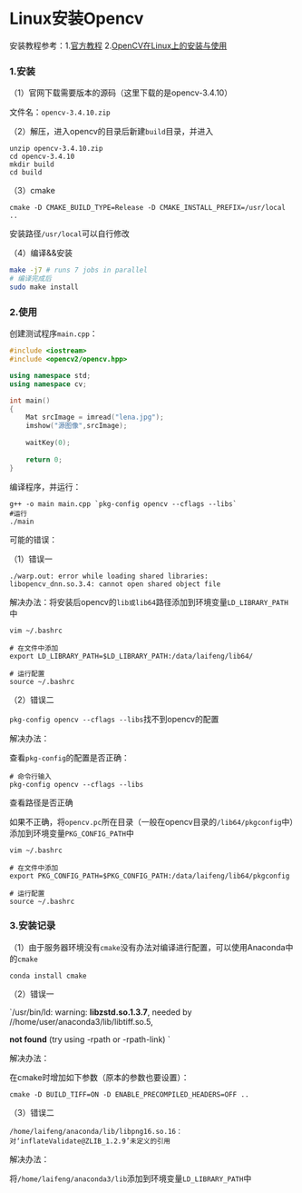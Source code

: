 # Linux安装Opencv

安装教程参考：1.[官方教程](https://docs.opencv.org/3.4.10/d7/d9f/tutorial_linux_install.html) 2.[OpenCV在Linux上的安装与使用](https://blog.csdn.net/u014587123/article/details/88430503)

### 1.安装

（1）官网下载需要版本的源码（这里下载的是opencv-3.4.10）

文件名：`opencv-3.4.10.zip`

（2）解压，进入opencv的目录后新建`build`目录，并进入

```shell
unzip opencv-3.4.10.zip
cd opencv-3.4.10
mkdir build
cd build
```

（3）cmake

```shell
cmake -D CMAKE_BUILD_TYPE=Release -D CMAKE_INSTALL_PREFIX=/usr/local ..
```

安装路径`/usr/local`可以自行修改

（4）编译&&安装

```sh
make -j7 # runs 7 jobs in parallel
# 编译完成后
sudo make install
```

### 2.使用

创建测试程序`main.cpp`：

```c++
#include <iostream>
#include <opencv2/opencv.hpp>

using namespace std;
using namespace cv;

int main()
{
    Mat srcImage = imread("lena.jpg");
    imshow("源图像",srcImage);
 
    waitKey(0);
 
    return 0;
}
```

编译程序，并运行：

```shell
g++ -o main main.cpp `pkg-config opencv --cflags --libs`
#运行
./main
```

可能的错误：

（1）错误一

`./warp.out: error while loading shared libraries: libopencv_dnn.so.3.4: cannot open shared object file`

解决办法：将安装后opencv的`lib或lib64`路径添加到环境变量`LD_LIBRARY_PATH`中

```shell
vim ~/.bashrc

# 在文件中添加
export LD_LIBRARY_PATH=$LD_LIBRARY_PATH:/data/laifeng/lib64/

# 运行配置
source ~/.bashrc
```

（2）错误二

`pkg-config opencv --cflags --libs`找不到opencv的配置

解决办法：

查看`pkg-config`的配置是否正确：

```shell
# 命令行输入
pkg-config opencv --cflags --libs
```

查看路径是否正确

如果不正确，将`opencv.pc`所在目录（一般在opencv目录的`/lib64/pkgconfig`中）添加到环境变量`PKG_CONFIG_PATH`中

```
vim ~/.bashrc

# 在文件中添加
export PKG_CONFIG_PATH=$PKG_CONFIG_PATH:/data/laifeng/lib64/pkgconfig

# 运行配置
source ~/.bashrc
```

### 3.安装记录

（1）由于服务器环境没有`cmake`没有办法对编译进行配置，可以使用Anaconda中的`cmake`

```shell
conda install cmake
```

（2）错误一

`/usr/bin/ld: warning: **libzstd.so.1.3.7**, needed by //home/user/anaconda3/lib/libtiff.so.5,

**not found** (try using -rpath or -rpath-link) `

解决办法：

在cmake时增加如下参数（原本的参数也要设置）：

```shell
cmake -D BUILD_TIFF=ON -D ENABLE_PRECOMPILED_HEADERS=OFF ..
```

（3）错误二

`/home/laifeng/anaconda/lib/libpng16.so.16：对‘inflateValidate@ZLIB_1.2.9’未定义的引用`

解决办法：

将`/home/laifeng/anaconda3/lib`添加到环境变量`LD_LIBRARY_PATH`中

